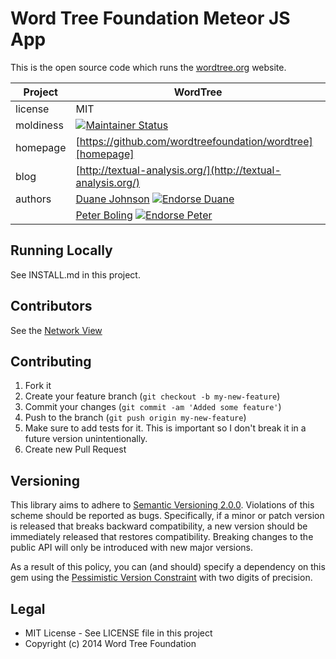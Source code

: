 # Word Tree Foundation Meteor JS App

This is the open source code which runs the [wordtree.org](http://wordtree.org/) website.

| Project                 |  WordTree         |
|------------------------ | ----------------- |
| license                 |  MIT              |
| moldiness               |  [![Maintainer Status](http://stillmaintained.com/wordtreefoundation/wordtree.png)](http://stillmaintained.com/wordtreefoundation/wordtree) |
| homepage                |  [https://github.com/wordtreefoundation/wordtree][homepage] |
| blog                    |  [http://textual-analysis.org/](http://textual-analysis.org/) |
| authors                 |  [Duane Johnson](https://coderbits.com/canadaduane) [![Endorse Duane](https://api.coderwall.com/canadaduane/endorsecount.png)](http://coderwall.com/canadaduane) |
|                         |  [Peter Boling](https://coderbits.com/pboling) [![Endorse Peter](https://api.coderwall.com/pboling/endorsecount.png)](http://coderwall.com/pboling) |

## Running Locally

See INSTALL.md in this project.

## Contributors

See the [Network View](https://github.com/wordtreefoundation/wordtree/network)

## Contributing

1. Fork it
2. Create your feature branch (`git checkout -b my-new-feature`)
3. Commit your changes (`git commit -am 'Added some feature'`)
4. Push to the branch (`git push origin my-new-feature`)
5. Make sure to add tests for it. This is important so I don't break it in a future version unintentionally.
6. Create new Pull Request

## Versioning

This library aims to adhere to [Semantic Versioning 2.0.0][semver].
Violations of this scheme should be reported as bugs. Specifically,
if a minor or patch version is released that breaks backward
compatibility, a new version should be immediately released that
restores compatibility. Breaking changes to the public API will
only be introduced with new major versions.

As a result of this policy, you can (and should) specify a
dependency on this gem using the [Pessimistic Version Constraint][pvc] with two digits of precision.

## Legal

* MIT License - See LICENSE file in this project
* Copyright (c) 2014 Word Tree Foundation

[semver]: http://semver.org/
[pvc]: http://docs.rubygems.org/read/chapter/16#page74
[documentation]: http://rdoc.info/github/wordtreefoundation/wordtree/frames
[homepage]: https://github.com/wordtreefoundation/wordtree


